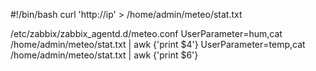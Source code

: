 #!/bin/bash
curl 'http://ip' > /home/admin/meteo/stat.txt

/etc/zabbix/zabbix_agentd.d/meteo.conf
UserParameter=hum,cat /home/admin/meteo/stat.txt | awk {'print $4'}
UserParameter=temp,cat /home/admin/meteo/stat.txt | awk {'print $6'}
